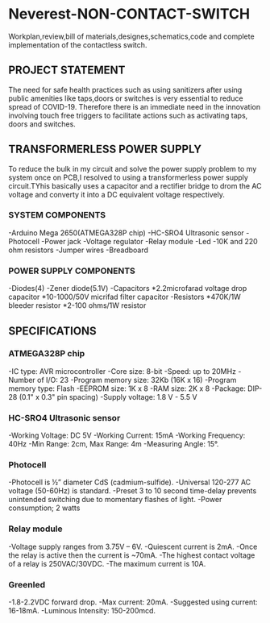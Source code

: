# Neverest-NON-CONTACT-SWITCH
Workplan,review,bill of materials,designes,schematics,code and complete implementation of the contactless switch.

## PROJECT STATEMENT
The need for safe health practices such as using sanitizers after using public amenities like taps,doors or switches is very essential to reduce  spread of COVID-19. Therefore there is an immediate need in the innovation involving touch free triggers to facilitate actions such as activating taps, doors and switches.

## TRANSFORMERLESS POWER SUPPLY
To reduce the bulk in my circuit and solve the power supply problem to my system once on PCB,I resolved to using a transformerless power supply circuit.TYhis basically uses a capacitor and a rectifier bridge to drom the AC voltage and converty it into a DC equivalent voltage respectively.

### SYSTEM COMPONENTS
-Arduino Mega 2650(ATMEGA328P chip)
-HC-SRO4 Ultrasonic sensor
-Photocell
-Power jack
-Voltage regulator
-Relay module
-Led
-10K and 220 ohm resistors
-Jumper wires
-Breadboard

### POWER SUPPLY COMPONENTS
-Diodes(4)
-Zener diode(5.1V)
-Capacitors
    *2.2microfarad voltage drop capacitor
    *10-1000/50V micrifad filter capacitor
-Resistors
    *470K/1W bleeder resistor
    *2-100 ohms/1W resistor
    
## SPECIFICATIONS
   ### ATMEGA328P chip
   -IC type: AVR microcontroller
   -Core size: 8-bit
   -Speed: up to 20MHz
   -Number of I/O: 23
   -Program memory size: 32Kb (16K x 16)
   -Program memory type: Flash
   -EEPROM size: 1K x 8
   -RAM size: 2K x 8
   -Package: DIP-28 (0.1" x 0.3" pin spacing)
   -Supply voltage: 1.8 V - 5.5 V

   ### HC-SRO4 Ultrasonic sensor
   -Working Voltage: DC 5V
   -Working Current: 15mA
   -Working Frequency: 40Hz
   -Min Range: 2cm, Max Range: 4m
   -Measuring Angle: 15°.

   ### Photocell
   -Photocell is ½” diameter CdS (cadmium-sulfide). 
   -Universal 120-277 AC voltage (50-60Hz) is standard.
   -Preset 3 to 10 second time-delay prevents unintended switching due to momentary flashes of light. 
   -Power consumption; 2 watts
   
   ### Relay module
   -Voltage supply ranges from 3.75V – 6V.
   -Quiescent current is 2mA.
   -Once the relay is active then the current is ~70mA.
   -The highest contact voltage of a relay is 250VAC/30VDC.
   -The maximum current is 10A.
  
   ### Greenled
   -1.8-2.2VDC forward drop.
   -Max current: 20mA.
   -Suggested using current: 16-18mA.
   -Luminous Intensity: 150-200mcd.
   

     
